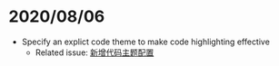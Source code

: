 # 2020/08/06
- Specify an explict code theme to make code highlighting effective
  - Related issue: [新增代码主题配置](https://github.com/vuepress-reco/vuepress-theme-reco/commit/10fcc3eab11b366f6c8014523fa068debafac05c#diff-6ec096c0a2567c3ac1f00a9cfce10dbc)
